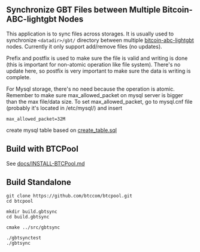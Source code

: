 Synchronize GBT Files between Multiple Bitcoin-ABC-lightgbt Nodes
--------------------------

This application is to sync files across storages.
It is usually used to synchronize `<datadir>/gbt/` directory between multiple [bitcoin-abc-lightgbt](../../docker/bitcoin-abc/v0.17.1-lightgbt/) nodes.
Currently it only support add/remove files (no updates).

Prefix and postfix is used to make sure the file is valid and writing is done (this is important for non-atomic operation like file system).
There's no update here, so postfix is very important to make sure the data is writing is complete.


For Mysql storage, there's no need because the operation is atomic.
Remember to make sure max_allowed_packet on mysql server is bigger than the max file/data size.
To set max_allowed_packet, go to mysql.cnf file (probably it's located in /etc/mysql/) and insert
```
max_allowed_packet=32M
```
create mysql table based on [create_table.sql](create_table.sql)


Build with BTCPool
--------------------------
See [docs/INSTALL-BTCPool.md](../../docs/INSTALL-BTCPool.md)


Build Standalone
--------------------------

```
git clone https://github.com/btccom/btcpool.git
cd btcpool

mkdir build.gbtsync
cd build.gbtsync

cmake ../src/gbtsync

./gbtsynctest
./gbtsync
```
